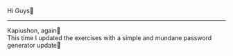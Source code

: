 Hi Guys👋 <br/>
<hr/>
Kapiushon, again🏹 <br/>
This time I updated the exercises with a simple and mundane password generator update🧧
